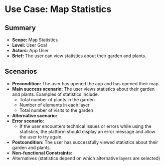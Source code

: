 # Use Case: Map Statistics

## Summary

- **Scope:** Map Statistics
- **Level:** User Goal
- **Actors:** App User
- **Brief:** The user can view statistics about their garden and plants.

## Scenarios

- **Precondition:**
  The user has opened the app and has opened their map.
- **Main success scenario:**
  The user views statistics about their garden and plants.
  Examples of statistics include:
  - Total number of plants in the garden
  - Number of elements in each layer
  - Total number of visits to the garden
- **Alternative scenario:**
- **Error scenario:**
  - If the user encounters technical issues or errors while using the statistics, the platform should display an error message and allow the user to try again.
- **Postcondition:**
  The user has successfully viewed statistics about their garden and plants.
- **Non-functional Constraints:**
- Alternatives (statistics depend on which alternative layers are selected)
